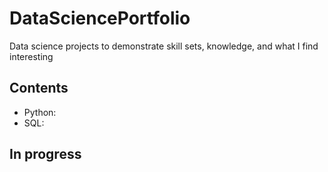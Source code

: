 # DataSciencePortfolio
Data science projects to demonstrate skill sets, knowledge, and what I find interesting


## Contents
- Python: 
- SQL:

## In progress

